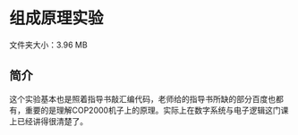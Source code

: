 # 组成原理实验

文件夹大小：3.96 MB

## 简介

这个实验基本也是照着指导书敲汇编代码，老师给的指导书所缺的部分百度也都有，重要的是理解COP2000机子上的原理。实际上在数字系统与电子逻辑这门课上已经讲得很清楚了。